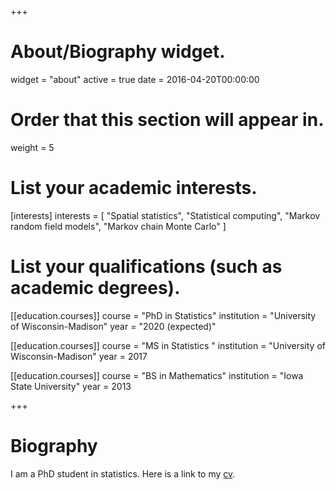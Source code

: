+++
# About/Biography widget.
widget = "about"
active = true
date = 2016-04-20T00:00:00

# Order that this section will appear in.
weight = 5

# List your academic interests.
[interests]
  interests = [
    "Spatial statistics",
    "Statistical computing",
    "Markov random field models",
    "Markov chain Monte Carlo"
  ]

# List your qualifications (such as academic degrees).
[[education.courses]]
  course = "PhD in Statistics"
  institution = "University of Wisconsin-Madison"
  year = "2020 (expected)"

[[education.courses]]
  course = "MS in Statistics "
  institution = "University of Wisconsin-Madison"
  year = 2017

[[education.courses]]
  course = "BS in Mathematics"
  institution = "Iowa State University"
  year = 2013
 
+++

# Biography

I am a PhD student in statistics. Here is a link to my [cv](/cv/berg_cv.pdf).


